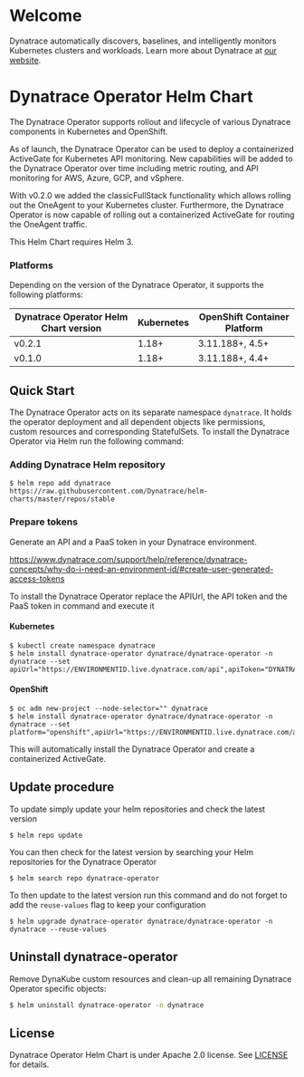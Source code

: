# Welcome

Dynatrace automatically discovers, baselines, and intelligently monitors Kubernetes clusters and workloads. Learn more about Dynatrace at [our website](https://www.dynatrace.com/platform/).

# Dynatrace Operator Helm Chart

The Dynatrace Operator supports rollout and lifecycle of various Dynatrace components in Kubernetes and OpenShift.

As of launch, the Dynatrace Operator can be used to deploy a containerized ActiveGate for Kubernetes API monitoring. New capabilities will be added to the Dynatrace Operator over time including metric routing, and API monitoring for AWS, Azure, GCP, and vSphere.

With v0.2.0 we added the classicFullStack functionality which allows rolling out the OneAgent to your Kubernetes
cluster. Furthermore, the Dynatrace Operator is now capable of rolling out a containerized ActiveGate for routing the
OneAgent traffic.

This Helm Chart requires Helm 3.

### Platforms
Depending on the version of the Dynatrace Operator, it supports the following platforms:

| Dynatrace Operator Helm Chart version | Kubernetes | OpenShift Container Platform |
| ------------------------------------- | ---------- | ---------------------------- |
| v0.2.1                                | 1.18+      | 3.11.188+, 4.5+              |
| v0.1.0                                | 1.18+      | 3.11.188+, 4.4+              |


## Quick Start

The Dynatrace Operator acts on its separate namespace `dynatrace`.
It holds the operator deployment and all dependent objects like permissions, custom resources and
corresponding StatefulSets.
To install the Dynatrace Operator via Helm run the following command:

### Adding Dynatrace Helm repository
```
$ helm repo add dynatrace https://raw.githubusercontent.com/Dynatrace/helm-charts/master/repos/stable
```

### Prepare tokens

Generate an API and a PaaS token in your Dynatrace environment.

https://www.dynatrace.com/support/help/reference/dynatrace-concepts/why-do-i-need-an-environment-id/#create-user-generated-access-tokens

To install the Dynatrace Operator replace the APIUrl, the API token and the PaaS token in command and execute it

#### Kubernetes
```
$ kubectl create namespace dynatrace
$ helm install dynatrace-operator dynatrace/dynatrace-operator -n dynatrace --set apiUrl="https://ENVIRONMENTID.live.dynatrace.com/api",apiToken="DYNATRACE_API_TOKEN",paasToken="PLATFORM_AS_A_SERVICE_TOKEN"
```

#### OpenShift
```
$ oc adm new-project --node-selector="" dynatrace
$ helm install dynatrace-operator dynatrace/dynatrace-operator -n dynatrace --set platform="openshift",apiUrl="https://ENVIRONMENTID.live.dynatrace.com/api",apiToken="DYNATRACE_API_TOKEN",paasToken="PLATFORM_AS_A_SERVICE_TOKEN"
```

This will automatically install the Dynatrace Operator and create a containerized ActiveGate.

## Update procedure

To update simply update your helm repositories and check the latest version

```
$ helm repo update
```

You can then check for the latest version by searching your Helm repositories for the Dynatrace Operator

```
$ helm search repo dynatrace-operator
```

To then update to the latest version run this command and do not forget to add the `reuse-values` flag to keep your configuration

```
$ helm upgrade dynatrace-operator dynatrace/dynatrace-operator -n dynatrace --reuse-values
```

## Uninstall dynatrace-operator
Remove DynaKube custom resources and clean-up all remaining Dynatrace Operator specific objects:


```sh
$ helm uninstall dynatrace-operator -n dynatrace
```

## License

Dynatrace Operator Helm Chart is under Apache 2.0 license. See [LICENSE](../LICENSE) for details.
